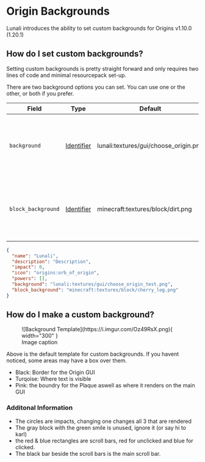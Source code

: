 # Origin Backgrounds

Lunali introduces the ability to set custom backgrounds for Origins v1.10.0 (1.20.1)

## How do I set custom backgrounds?

Setting custom backgrounds is pretty straight forward and only requires two lines of code and minimal resourcepack set-up.

There are two background options you can set. You can use one or the other, or both if you prefer.

| Field              | Type                                                                                | Default                               | Description                                                                  |
| ------------------ | ----------------------------------------------------------------------------------- | ------------------------------------- | ---------------------------------------------------------------------------- |
| `background`       | [Identifier](https://origins.readthedocs.io/en/latest/types/data_types/string/)     | lunali:textures/gui/choose_origin.png | Defines the GUI background to use. Just uses the default Origins background. |
| `block_background` | [Identifier](https://origins.readthedocs.io/en/latest/types/data_types/identifier/) | minecraft:textures/block/dirt.png     | Defines the tile background when choosing an origin for the first time.      |

```JSON
{
  "name": "Lunali",
  "description": "Description",
  "impact": 0,
  "icon": "origins:orb_of_origin",
  "powers": [],
  "background": "lunali:textures/gui/choose_origin_test.png",
  "block_background": "minecraft:textures/block/cherry_log.png"
}
```

## How do I make a custom background?

<figure markdown="span">
  ![Background Template](https://i.imgur.com/Oz49RsX.png){ width="300" }
  <figcaption>Image caption</figcaption>
</figure>

Above is the default template for custom backgrounds. If you havent noticed, some areas may have a box over them.

- Black: Border for the Origin GUI
- Turqoise: Where text is visible
- Pink: the boundry for the Plaque aswell as where it renders on the main GUI

### Additonal Information

- The circles are impacts, changing one changes all 3 that are rendered
- The gray block with the green smile is unused, ignore it (or say hi to karl)
- the red & blue rectangles are scroll bars, red for unclicked and blue for clicked.
- The black bar beside the scroll bars is the main scroll bar.
